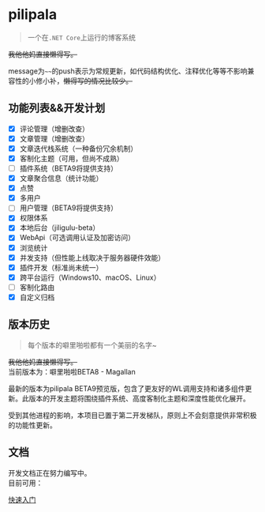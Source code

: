 # pilipala

>一个在`.NET Core`上运行的博客系统

~~我他他妈直接懒得写。~~

message为`~~`的push表示为常规更新，如代码结构优化、注释优化等等不影响兼容性的小修小补，~~懒得写的情况比较少。~~

## 功能列表&&开发计划

- [x] 评论管理（增删改查）
- [x] 文章管理（增删改查）
- [x] 文章迭代栈系统（一种备份冗余机制）
- [x] 客制化主题（可用，但尚不成熟）
- [ ] 插件系统（BETA9将提供支持）
- [x] 文章聚合信息（统计功能）
- [x] 点赞
- [x] 多用户
- [ ] 用户管理（BETA9将提供支持）
- [x] 权限体系
- [x] 本地后台（jiligulu-beta）
- [x] WebApi（可选调用认证及加密访问）
- [x] 浏览统计
- [x] 并发支持（但性能上线取决于服务器硬件效能）
- [x] 插件开发（标准尚未统一）
- [x] 跨平台运行（Windows10、macOS、Linux）
- [ ] 客制化路由
- [x] 自定义归档

## 版本历史

> 每个版本的噼里啪啦都有一个美丽的名字~

~~我他他妈直接懒得写。~~  
当前版本为：噼里啪啦BETA8 - Magallan

最新的版本为pilipala BETA9预览版，包含了更友好的WL调用支持和诸多组件更新。此版本的开发主题将围绕插件系统、高度客制化主题和深度性能优化展开。

受到其他进程的影响，本项目已置于第二开发梯队，原则上不会刻意提供非常积极的功能性更新。

## 文档

开发文档正在努力编写中。  
目前可用：  

[快速入门](https://github.com/Thaumy/pilipala/blob/master/QuickStart.md)
